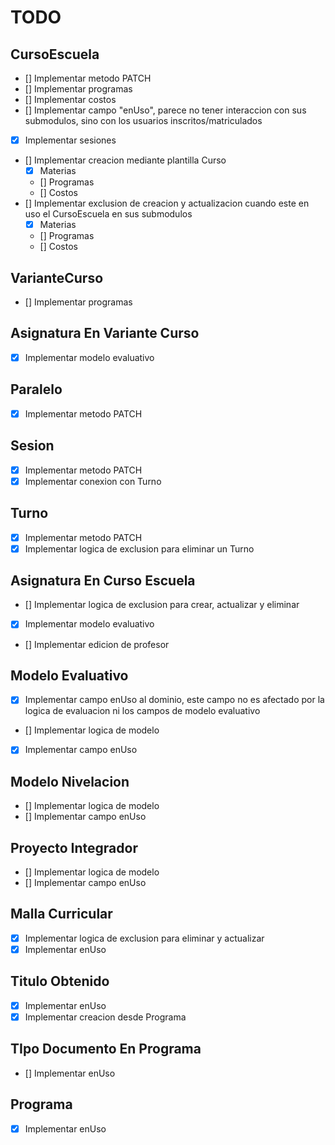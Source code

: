 # TODO

## CursoEscuela

- [] Implementar metodo PATCH
- [] Implementar programas
- [] Implementar costos
- [] Implementar campo "enUso", parece no tener interaccion con sus submodulos, sino con los usuarios inscritos/matriculados
- [x] Implementar sesiones
- [] Implementar creacion mediante plantilla Curso
  - [x] Materias
  - [] Programas
  - [] Costos
- [] Implementar exclusion de creacion y actualizacion cuando este en uso el CursoEscuela en sus submodulos
  - [x] Materias
  - [] Programas
  - [] Costos

## VarianteCurso

- [] Implementar programas

## Asignatura En Variante Curso

- [x] Implementar modelo evaluativo

## Paralelo

- [x] Implementar metodo PATCH

## Sesion

- [x] Implementar metodo PATCH
- [x] Implementar conexion con Turno

## Turno

- [x] Implementar metodo PATCH
- [x] Implementar logica de exclusion para eliminar un Turno

## Asignatura En Curso Escuela

- [] Implementar logica de exclusion para crear, actualizar y eliminar
- [x] Implementar modelo evaluativo
- [] Implementar edicion de profesor

## Modelo Evaluativo

- [x] Implementar campo enUso al dominio, este campo no es afectado por la logica de evaluacion ni los campos de modelo evaluativo
- [] Implementar logica de modelo
- [x] Implementar campo enUso

## Modelo Nivelacion

- [] Implementar logica de modelo
- [] Implementar campo enUso

## Proyecto Integrador

- [] Implementar logica de modelo
- [] Implementar campo enUso

## Malla Curricular

- [x] Implementar logica de exclusion para eliminar y actualizar
- [x] Implementar enUso

## Titulo Obtenido

- [x] Implementar enUso
- [x] Implementar creacion desde Programa

## TIpo Documento En Programa

- [] Implementar enUso

## Programa

- [x] Implementar enUso
